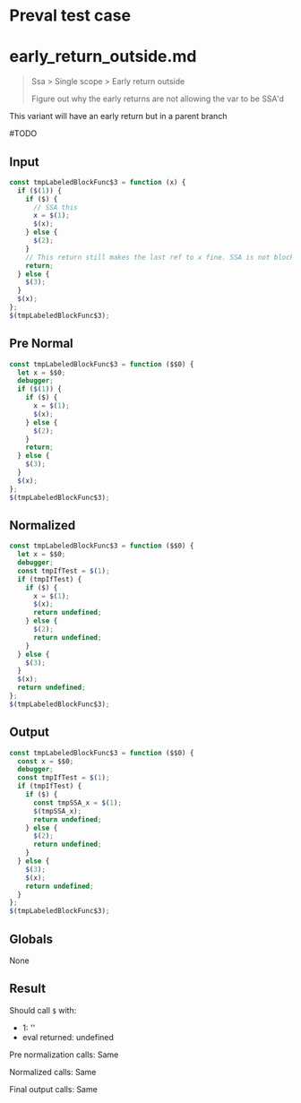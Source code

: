 # Preval test case

# early_return_outside.md

> Ssa > Single scope > Early return outside
>
> Figure out why the early returns are not allowing the var to be SSA'd

This variant will have an early return but in a parent branch

#TODO

## Input

`````js filename=intro
const tmpLabeledBlockFunc$3 = function (x) {
  if ($(1)) {
    if ($) {
      // SSA this
      x = $(1);
      $(x);
    } else {
      $(2);
    }
    // This return still makes the last ref to x fine. SSA is not blocked
    return;
  } else {
    $(3);
  }
  $(x);
};
$(tmpLabeledBlockFunc$3);
`````

## Pre Normal

`````js filename=intro
const tmpLabeledBlockFunc$3 = function ($$0) {
  let x = $$0;
  debugger;
  if ($(1)) {
    if ($) {
      x = $(1);
      $(x);
    } else {
      $(2);
    }
    return;
  } else {
    $(3);
  }
  $(x);
};
$(tmpLabeledBlockFunc$3);
`````

## Normalized

`````js filename=intro
const tmpLabeledBlockFunc$3 = function ($$0) {
  let x = $$0;
  debugger;
  const tmpIfTest = $(1);
  if (tmpIfTest) {
    if ($) {
      x = $(1);
      $(x);
      return undefined;
    } else {
      $(2);
      return undefined;
    }
  } else {
    $(3);
  }
  $(x);
  return undefined;
};
$(tmpLabeledBlockFunc$3);
`````

## Output

`````js filename=intro
const tmpLabeledBlockFunc$3 = function ($$0) {
  const x = $$0;
  debugger;
  const tmpIfTest = $(1);
  if (tmpIfTest) {
    if ($) {
      const tmpSSA_x = $(1);
      $(tmpSSA_x);
      return undefined;
    } else {
      $(2);
      return undefined;
    }
  } else {
    $(3);
    $(x);
    return undefined;
  }
};
$(tmpLabeledBlockFunc$3);
`````

## Globals

None

## Result

Should call `$` with:
 - 1: '<function>'
 - eval returned: undefined

Pre normalization calls: Same

Normalized calls: Same

Final output calls: Same
